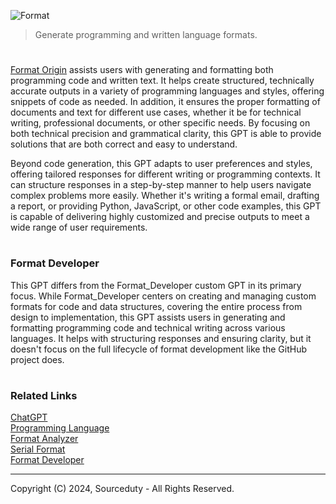 ![Format](https://github.com/user-attachments/assets/97322146-4d82-4403-95b9-853b0402ea21)

> Generate programming and written language formats. 
#

[Format Origin](https://chatgpt.com/g/g-NK1nqd6ci-format-origin) assists users with generating and formatting both programming code and written text. It helps create structured, technically accurate outputs in a variety of programming languages and styles, offering snippets of code as needed. In addition, it ensures the proper formatting of documents and text for different use cases, whether it be for technical writing, professional documents, or other specific needs. By focusing on both technical precision and grammatical clarity, this GPT is able to provide solutions that are both correct and easy to understand.

Beyond code generation, this GPT adapts to user preferences and styles, offering tailored responses for different writing or programming contexts. It can structure responses in a step-by-step manner to help users navigate complex problems more easily. Whether it's writing a formal email, drafting a report, or providing Python, JavaScript, or other code examples, this GPT is capable of delivering highly customized and precise outputs to meet a wide range of user requirements.

#
### Format Developer

This GPT differs from the Format_Developer custom GPT in its primary focus. While Format_Developer centers on creating and managing custom formats for code and data structures, covering the entire process from design to implementation, this GPT assists users in generating and formatting programming code and technical writing across various languages. It helps with structuring responses and ensuring clarity, but it doesn't focus on the full lifecycle of format development like the GitHub project does.

#
### Related Links

[ChatGPT](https://github.com/sourceduty/ChatGPT)
<br>
[Programming Language](https://github.com/sourceduty/Format_Developer)
<br>
[Format Analyzer](https://github.com/sourceduty/Format_Analyzer)
<br>
[Serial Format](https://github.com/sourceduty/Serial_Format)
<br>
[Format Developer](https://github.com/sourceduty/Format_Developer)

***
Copyright (C) 2024, Sourceduty - All Rights Reserved.
